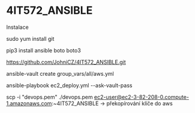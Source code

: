 # 4IT572_ANSIBLE
Instalace

sudo yum install git

pip3 install ansible boto boto3

https://github.com/JohniCZ/4IT572_ANSIBLE.git

ansible-vault create group_vars/all/aws.yml

ansible-playbook ec2_deploy.yml --ask-vault-pass

scp -i "devops.pem" ./devops.pem ec2-user@ec2-3-82-208-0.compute-1.amazonaws.com:~4IT572_ANSIBLE  -> překopírování klíče do aws
